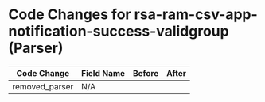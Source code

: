 # Code Changes for rsa-ram-csv-app-notification-success-validgroup (Parser)

| Code Change | Field Name | Before | After |
|-------------|------------|--------|-------|
| removed_parser | N/A |  |  |